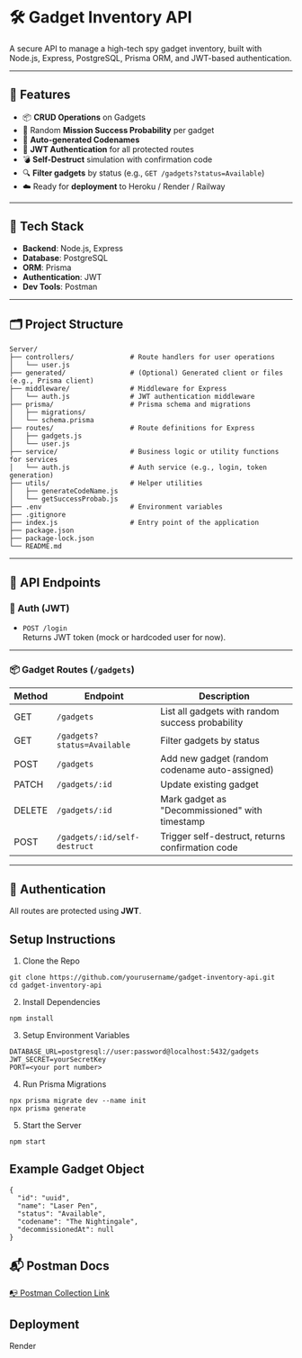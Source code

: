 # 🛠️ Gadget Inventory API

A secure API to manage a high-tech spy gadget inventory, built with Node.js, Express, PostgreSQL, Prisma ORM, and JWT-based authentication.

---

## 🚀 Features

- 📦 **CRUD Operations** on Gadgets
- 🎯 Random **Mission Success Probability** per gadget
- 🧠 **Auto-generated Codenames**
- 🔐 **JWT Authentication** for all protected routes
- 💣 **Self-Destruct** simulation with confirmation code
- 🔍 **Filter gadgets** by status (e.g., `GET /gadgets?status=Available`)
- ☁️ Ready for **deployment** to Heroku / Render / Railway

---

## 🧩 Tech Stack

- **Backend**: Node.js, Express
- **Database**: PostgreSQL
- **ORM**: Prisma
- **Authentication**: JWT
- **Dev Tools**: Postman

---

## 🗂️ Project Structure
```
Server/
├── controllers/              # Route handlers for user operations
│   └── user.js
├── generated/                # (Optional) Generated client or files (e.g., Prisma client)
├── middleware/               # Middleware for Express
│   └── auth.js               # JWT authentication middleware
├── prisma/                   # Prisma schema and migrations
│   ├── migrations/
│   └── schema.prisma
├── routes/                   # Route definitions for Express
│   ├── gadgets.js
│   └── user.js
├── service/                  # Business logic or utility functions for services
│   └── auth.js               # Auth service (e.g., login, token generation)
├── utils/                    # Helper utilities
│   ├── generateCodeName.js
│   └── getSuccessProbab.js
├── .env                      # Environment variables
├── .gitignore
├── index.js                  # Entry point of the application
├── package.json
├── package-lock.json
└── README.md
```

---

## 🧪 API Endpoints

### 🔐 Auth (JWT)

- `POST /login`  
  Returns JWT token (mock or hardcoded user for now).

---

### 📦 Gadget Routes (`/gadgets`)

| Method | Endpoint                       | Description |
|--------|--------------------------------|-------------|
| GET    | `/gadgets`                     | List all gadgets with random success probability |
| GET    | `/gadgets?status=Available`    | Filter gadgets by status |
| POST   | `/gadgets`                     | Add new gadget (random codename auto-assigned) |
| PATCH  | `/gadgets/:id`                 | Update existing gadget |
| DELETE | `/gadgets/:id`                 | Mark gadget as "Decommissioned" with timestamp |
| POST   | `/gadgets/:id/self-destruct`   | Trigger self-destruct, returns confirmation code |

---

## 🔐 Authentication

All routes are protected using **JWT**.  

## Setup Instructions

1. Clone the Repo
```
git clone https://github.com/yourusername/gadget-inventory-api.git
cd gadget-inventory-api
```

2. Install Dependencies
```
npm install
```

3. Setup Environment Variables
```
DATABASE_URL=postgresql://user:password@localhost:5432/gadgets
JWT_SECRET=yourSecretKey
PORT=<your port number>
```

4. Run Prisma Migrations
```
npx prisma migrate dev --name init
npx prisma generate
```

5. Start the Server
```
npm start
```

## Example Gadget Object
```
{
  "id": "uuid",
  "name": "Laser Pen",
  "status": "Available",
  "codename": "The Nightingale",
  "decommissionedAt": null
}
```

## 📬 Postman Docs
[📭 Postman Collection Link](https://.postman.co/workspace/My-Workspace~f4467e26-0442-4f21-8ead-aca3c5e36c8c/collection/28834176-0fd0ecd5-7fb0-49c0-8d37-df66b7d47f4e?action=share&creator=28834176)

## Deployment
Render

